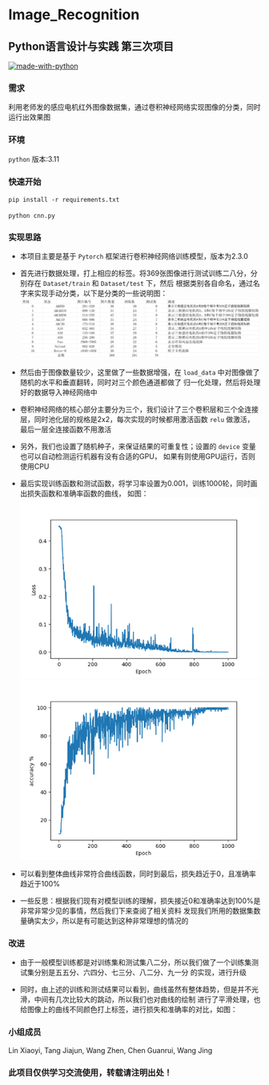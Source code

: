 # Image_Recognition

## Python语言设计与实践 第三次项目

[![made-with-python](https://img.shields.io/badge/Made%20with-Python-1f425f.svg)](https://www.python.org/)

### 需求

利用老师发的感应电机红外图像数据集，通过卷积神经网络实现图像的分类，同时运行出效果图

### 环境

`python` 版本:3.11

### 快速开始
```
pip install -r requirements.txt

python cnn.py
```

### 实现思路

- 本项目主要是基于 `Pytorch` 框架进行卷积神经网络训练模型，版本为2.3.0


- 首先进行数据处理，打上相应的标签。将369张图像进行测试训练二八分，分别存在 `Dataset/train` 和 `Dataset/test` 下，然后
根据类别各自命名，通过名字来实现手动分类，以下是分类的一些说明图：![classify.png](classify.png)


- 然后由于图像数量较少，这里做了一些数据增强，在 `load_data` 中对图像做了随机的水平和垂直翻转，同时对三个颜色通道都做了
归一化处理，然后将处理好的数据导入神经网络中


- 卷积神经网络的核心部分主要分为三个，我们设计了三个卷积层和三个全连接层，同时池化层的规格是2x2，每次实现的时候都用激活函数
 `relu` 做激活，最后一层全连接函数不用激活


- 另外，我们也设置了随机种子，来保证结果的可重复性；设置的 `device` 变量也可以自动检测运行机器有没有合适的GPU，
如果有则使用GPU运行，否则使用CPU


- 最后实现训练函数和测试函数，将学习率设置为0.001，训练1000轮，同时画出损失函数和准确率函数的曲线， 如图：
  ![loss.png](loss.png)![accuracy.png](accuracy.png)


- 可以看到整体曲线非常符合曲线函数，同时到最后，损失趋近于0，且准确率趋近于100%


- 一些反思：根据我们现有对模型训练的理解，损失接近0和准确率达到100%是非常非常少见的事情，然后我们下来查阅了相关资料
发现我们所用的数据集数量确实太少，所以是有可能达到这种非常理想的情况的

### 改进

- 由于一般模型训练都是对训练集和测试集八二分，所以我们做了一个训练集测试集分别是五五分、六四分、七三分、八二分、九一分
的实现，进行升级


- 同时，由上述的训练和测试结果可以看到，曲线虽然有整体趋势，但是并不光滑，中间有几次比较大的跳动，所以我们也对曲线的绘制
进行了平滑处理，也给图像上的曲线不同颜色打上标签，进行损失和准确率的对比，如图：

### 小组成员

Lin Xiaoyi, Tang Jiajun, Wang Zhen, Chen Guanrui, Wang Jing

### 此项目仅供学习交流使用，转载请注明出处！
